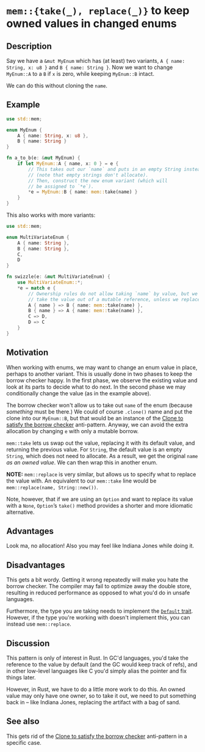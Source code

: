 # `mem::{take(_), replace(_)}` to keep owned values in changed enums

## Description

Say we have a `&mut MyEnum` which has (at least) two variants,
`A { name: String, x: u8 }` and `B { name: String }`. Now we want to change
`MyEnum::A` to a `B` if `x` is zero, while keeping `MyEnum::B` intact.

We can do this without cloning the `name`.

## Example

```rust
use std::mem;

enum MyEnum {
    A { name: String, x: u8 },
    B { name: String }
}

fn a_to_b(e: &mut MyEnum) {
    if let MyEnum::A { name, x: 0 } = e {
        // This takes out our `name` and puts in an empty String instead
        // (note that empty strings don't allocate).
        // Then, construct the new enum variant (which will
        // be assigned to `*e`).
        *e = MyEnum::B { name: mem::take(name) }
    }
}
```

This also works with more variants:

```rust
use std::mem;

enum MultiVariateEnum {
    A { name: String },
    B { name: String },
    C,
    D
}

fn swizzle(e: &mut MultiVariateEnum) {
    use MultiVariateEnum::*;
    *e = match e {
        // Ownership rules do not allow taking `name` by value, but we cannot
        // take the value out of a mutable reference, unless we replace it:
        A { name } => B { name: mem::take(name) },
        B { name } => A { name: mem::take(name) },
        C => D,
        D => C
    }
}
```

## Motivation

When working with enums, we may want to change an enum value in place, perhaps
to another variant. This is usually done in two phases to keep the borrow
checker happy. In the first phase, we observe the existing value and look at its
parts to decide what to do next. In the second phase we may conditionally change
the value (as in the example above).

The borrow checker won't allow us to take out `name` of the enum (because
*something* must be there.) We could of course `.clone()` name and put the clone
into our `MyEnum::B`, but that would be an instance of the
[Clone to satisfy the borrow checker](../anti_patterns/borrow_clone.md)
anti-pattern. Anyway, we can avoid the extra allocation by changing `e` with
only a mutable borrow.

`mem::take` lets us swap out the value, replacing it with its default value,
and returning the previous value. For `String`, the default value is an empty
`String`, which does not need to allocate. As a result, we get the original
`name` *as an owned value*. We can then wrap this in another enum.

**NOTE:** `mem::replace` is very similar, but allows us to specify what to
replace the value with. An equivalent to our `mem::take` line would be
`mem::replace(name, String::new())`.

Note, however, that if we are using an `Option` and want to replace its value
with a `None`, `Option`’s `take()` method provides a shorter and more idiomatic
alternative.

## Advantages

Look ma, no allocation! Also you may feel like Indiana Jones while doing it.

## Disadvantages

This gets a bit wordy. Getting it wrong repeatedly will make you hate the borrow
checker. The compiler may fail to optimize away the double store, resulting in
reduced performance as opposed to what you'd do in unsafe languages.

Furthermore, the type you are taking needs to implement the
[`Default` trait](./default.md). However, if the type you're working with
doesn't implement this, you can instead use `mem::replace`.

## Discussion

This pattern is only of interest in Rust. In GC'd languages, you'd take the
reference to the value by default (and the GC would keep track of refs), and in
other low-level languages like C you'd simply alias the pointer and fix things
later.

However, in Rust, we have to do a little more work to do this. An owned value
may only have one owner, so to take it out, we need to put something back in –
like Indiana Jones, replacing the artifact with a bag of sand.

## See also

This gets rid of the
[Clone to satisfy the borrow checker](../anti_patterns/borrow_clone.md)
anti-pattern in a specific case.
